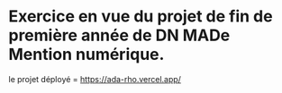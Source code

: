 # Exercice en vue du projet de fin de première année de DN MADe Mention numérique. 

le projet déployé = https://ada-rho.vercel.app/
